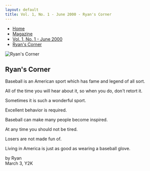 ```yaml
---
layout: default
title: Vol. 1, No. 1 - June 2000 - Ryan's Corner
---
```

<nav class="breadcrumb" aria-label="breadcrumbs">
  <ul>
    <li><a href="{{ site.url }}{{ site.baseurl }}/index.html">Home</a></li>
    <li><a href="{{ site.url }}{{ site.baseurl }}/pages/magazine/magazine.html">Magazine</a></li>
    <li><a href="{{ site.url }}{{ site.baseurl }}/pages/magazine/vol_1_no_1/bi_vol_1_no_1_home.html">Vol. 1, No. 1 - June 2000</a></li>
    <li class="is-active"><a href="#" aria-current="page">Ryan's Corner</a></li>
  </ul>
</nav>

<section class="storycontent">
  <img src="{{ site.url }}{{ site.baseurl }}/pages/magazine/vol_1_no_1/images/ryanlogo_xsm.gif" alt="Ryan's Corner" title="Ryan's Corder"/>
  
  <h1>Ryan's Corner</h1>

  <p>
    <span class="font-bolder font-larger">B</span >aseball is an American sport which has fame and legend of all sort.
  </p>

  <p>
    <span class="font-bolder font-larger">A</span>ll of the time you will hear about it, so when you do, don't retort it.
  </p>

  <p>
    <span class="font-bolder font-larger">S</span>ometimes it is such a wonderful sport.
  </p>

  <p>
    <span class="font-bolder font-larger">E</span>xcellent behavior is required.
  </p>

  <p>
    <span class="font-bolder font-larger">B</span>aseball can make many people become inspired.
  </p>

  <p>
    <span class="font-bolder font-larger">A</span>t any time you should not be tired.
  </p>

  <p>
    <span class="font-bolder font-larger">L</span>osers are not made fun of.
  </p>

  <p>
    <span class="font-bolder font-larger">L</span>iving in America is just as good as wearing a baseball glove.
  </p>

  <p>
    by Ryan<br />
    March 3, Y2K
  </p>
</section>